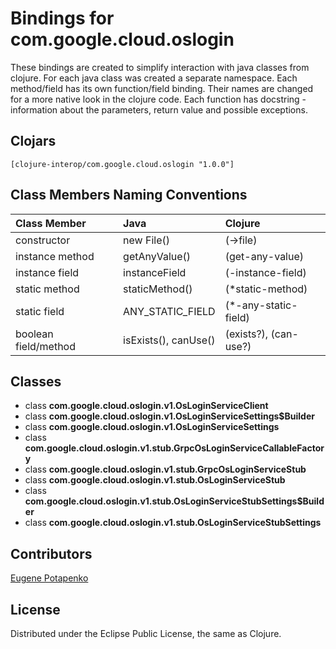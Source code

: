 # Bindings for com.google.cloud.oslogin

These bindings are created to simplify interaction with java classes from clojure.
For each java class was created a separate namespace.
Each method/field has its own function/field binding.
Their names are changed for a more native look in the clojure code. Each function has docstring - information about the parameters, return value and possible exceptions.

## Clojars

```
[clojure-interop/com.google.cloud.oslogin "1.0.0"]
```

## Class Members Naming Conventions

| Class Member | Java | Clojure |
|:--|:--|:--|
| constructor | new File() | (->file) |
| instance method | getAnyValue() | (get-any-value) |
| instance field | instanceField | (-instance-field) |
| static method | staticMethod() | (*static-method) |
| static field | ANY_STATIC_FIELD | (*-any-static-field) |
| boolean field/method | isExists(), canUse() | (exists?), (can-use?) |

## Classes

- class **com.google.cloud.oslogin.v1.OsLoginServiceClient**
- class **com.google.cloud.oslogin.v1.OsLoginServiceSettings$Builder**
- class **com.google.cloud.oslogin.v1.OsLoginServiceSettings**
- class **com.google.cloud.oslogin.v1.stub.GrpcOsLoginServiceCallableFactory**
- class **com.google.cloud.oslogin.v1.stub.GrpcOsLoginServiceStub**
- class **com.google.cloud.oslogin.v1.stub.OsLoginServiceStub**
- class **com.google.cloud.oslogin.v1.stub.OsLoginServiceStubSettings$Builder**
- class **com.google.cloud.oslogin.v1.stub.OsLoginServiceStubSettings**

## Contributors

[Eugene Potapenko](https://github.com/potapenko/)

## License

Distributed under the Eclipse Public License, the same as Clojure.
